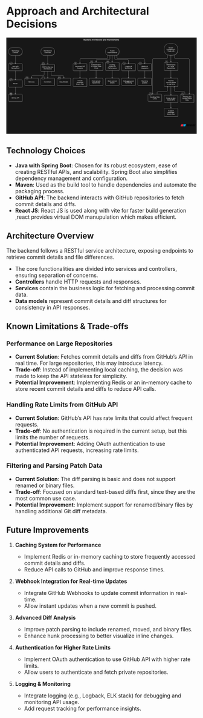 # Approach and Architectural Decisions
<img src="/public/images/architecture.png" alt="Approach and Architectural Decisions">

## Technology Choices

- **Java with Spring Boot**: Chosen for its robust ecosystem, ease of creating RESTful APIs, and scalability. Spring Boot also simplifies dependency management and configuration.
- **Maven**: Used as the build tool to handle dependencies and automate the packaging process.
- **GitHub API**: The backend interacts with GitHub repositories to fetch commit details and diffs.
- **React JS**: React JS is used along with vite for faster build generation ,react provides virtual DOM manupulation which makes efficient.
## Architecture Overview

The backend follows a RESTful service architecture, exposing endpoints to retrieve commit details and file differences.

- The core functionalities are divided into services and controllers, ensuring separation of concerns.
- **Controllers** handle HTTP requests and responses.
- **Services** contain the business logic for fetching and processing commit data.
- **Data models** represent commit details and diff structures for consistency in API responses.

## Known Limitations & Trade-offs

### Performance on Large Repositories

- **Current Solution**: Fetches commit details and diffs from GitHub’s API in real time. For large repositories, this may introduce latency.
- **Trade-off**: Instead of implementing local caching, the decision was made to keep the API stateless for simplicity.
- **Potential Improvement**: Implementing Redis or an in-memory cache to store recent commit details and diffs to reduce API calls.

### Handling Rate Limits from GitHub API

- **Current Solution**: GitHub’s API has rate limits that could affect frequent requests.
- **Trade-off**: No authentication is required in the current setup, but this limits the number of requests.
- **Potential Improvement**: Adding OAuth authentication to use authenticated API requests, increasing rate limits.

### Filtering and Parsing Patch Data

- **Current Solution**: The diff parsing is basic and does not support renamed or binary files.
- **Trade-off**: Focused on standard text-based diffs first, since they are the most common use case.
- **Potential Improvement**: Implement support for renamed/binary files by handling additional Git diff metadata.

## Future Improvements

1. **Caching System for Performance**
    - Implement Redis or in-memory caching to store frequently accessed commit details and diffs.
    - Reduce API calls to GitHub and improve response times.

2. **Webhook Integration for Real-time Updates**
    - Integrate GitHub Webhooks to update commit information in real-time.
    - Allow instant updates when a new commit is pushed.

3. **Advanced Diff Analysis**
    - Improve patch parsing to include renamed, moved, and binary files.
    - Enhance hunk processing to better visualize inline changes.

4. **Authentication for Higher Rate Limits**
    - Implement OAuth authentication to use GitHub API with higher rate limits.
    - Allow users to authenticate and fetch private repositories.

5. **Logging & Monitoring**
    - Integrate logging (e.g., Logback, ELK stack) for debugging and monitoring API usage.
    - Add request tracking for performance insights.


